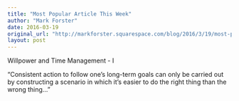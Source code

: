 ```yaml
---
title: "Most Popular Article This Week"
author: "Mark Forster"
date: 2016-03-19
original_url: "http://markforster.squarespace.com/blog/2016/3/19/most-popular-article-this-week.html"
layout: post
---
```


Willpower and Time Management - I

“Consistent action to follow one’s long-term goals can only be carried  out by constructing a scenario in which it’s easier to do the right  thing than the wrong thing…”
